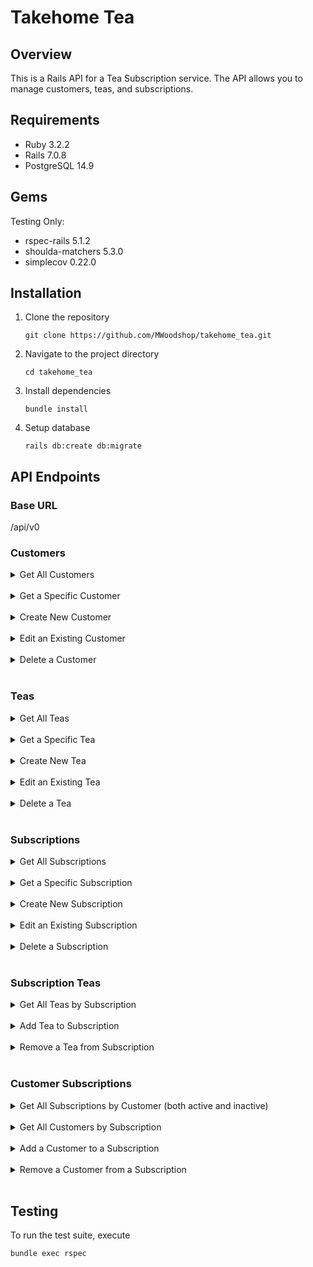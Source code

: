 # Takehome Tea

## Overview

This is a Rails API for a Tea Subscription service. The API allows you to manage customers, teas, and subscriptions.

## Requirements

* Ruby 3.2.2
* Rails 7.0.8
* PostgreSQL 14.9

## Gems

Testing Only:

* rspec-rails 5.1.2
* shoulda-matchers 5.3.0
* simplecov 0.22.0

## Installation

1. Clone the repository

   ```
   git clone https://github.com/MWoodshop/takehome_tea.git
   ```
2. Navigate to the project directory

   ```
   cd takehome_tea
   ```
3. Install dependencies

   ```
   bundle install
   ```
4. Setup database

   ```
   rails db:create db:migrate
   ```

## API Endpoints

### Base URL

/api/v0

### Customers

<details>
<summary>Get All Customers</summary>

URL: `/customers`
<br>
Method: `GET`
<br>
Response:

```json
[
    {
        "id": 1,
        "first_name": "John",
        "last_name": "Doe",
        "email": "joe@example.com",
        "address": "123 Main St, Anytown, OH, 12345",
        "created_at": "2023-10-31T20:30:34.889Z",
        "updated_at": "2023-10-31T20:30:34.889Z"
    },
    {
        "id": 2,
        "first_name": "Jane",
        "last_name": "Smith",
        "email": "jsmith@example.com",
        "address": "456 Main St, Howell, NJ, 07731",
        "created_at": "2023-10-31T20:30:34.890Z",
        "updated_at": "2023-10-31T20:30:34.890Z"
    }
]
```
<br>
</details>
<br>

<details>
<summary>Get a Specific Customer</summary>

URL: `/customers/:customer_id`
<br>
Method: `GET`
<br>
Response:

```json
{
    "id": 1,
    "first_name": "John",
    "last_name": "Doe",
    "email": "joe@example.com",
    "address": "123 Main St, Anytown, OH, 12345",
    "created_at": "2023-10-31T20:30:34.889Z",
    "updated_at": "2023-10-31T20:30:34.889Z"
}
```
<br>
</details>
<br>


<details>
<summary>Create New Customer</summary>

URL: `/customers`
<br>
Method: `POST`
<br>
Request:

```json
{
    "first_name": "Cameron",
    "last_name": "Diaz",
    "email": "cdiaz@hollywood.com",
    "address": "123 Hollywood Blvd., Hollywood, CA, 90210"
}
```
<br>

Response:

```json
{
    "id": 1,
    "first_name": "John",
    "last_name": "Doe",
    "email": "joe@example.com",
    "address": "123 Main St, Anytown, OH, 12345",
    "created_at": "2023-10-31T20:30:34.889Z",
    "updated_at": "2023-10-31T20:30:34.889Z"
}
```
<br>
</details>
<br>



<details>
<summary>Edit an Existing Customer</summary>

URL: `/customers/:customer_id`
<br>
Method: `PUT or PATCH`
<br>
Request:

```json
{
  "first_name": "NewerCameron"
}
```
<br>

Response:

```json
{
    "first_name": "NewerCameron",
    "id": 4,
    "last_name": "Diaz",
    "email": "cdiaz@hollywood.com",
    "address": "123 Hollywood Blvd., Hollywood, CA, 90210",
    "created_at": "2023-11-03T15:27:09.326Z",
    "updated_at": "2023-11-03T15:30:45.442Z"
}
```
<br>
</details>
<br>


<details>
<summary>Delete a Customer</summary>

URL: `/customers/:customer_id`
<br>
Method: `DELETE`
<br>
Response:

```json
{
    "message": "Customer removed successfully"
}
```
<br>
</details>
<br>


### Teas

<details>
<summary>Get All Teas</summary>

URL: `/teas`
<br>
Method: `GET`
<br>
Response:

```json
[
    {
        "id": 1,
        "title": "Green Tea",
        "description": "A tea made from unoxidized leaves.",
        "temperature": 80,
        "brewtime": 120,
        "created_at": "2023-10-31T20:30:34.881Z",
        "updated_at": "2023-10-31T20:30:34.881Z"
    },
    {
        "id": 2,
        "title": "Black Tea",
        "description": "Fully oxidized, black tea is the most popular type of tea.",
        "temperature": 100,
        "brewtime": 300,
        "created_at": "2023-10-31T20:30:34.882Z",
        "updated_at": "2023-10-31T20:30:34.882Z"
    }
]
```
<br>
</details>
<br>

<details>
<summary>Get a Specific Tea</summary>

URL: `/teas/:tea_id`
<br>
Method: `GET`
<br>
Response:

```json
{
    "id": 1,
    "title": "Green Tea",
    "description": "A tea made from unoxidized leaves.",
    "temperature": 80,
    "brewtime": 120,
    "created_at": "2023-10-31T20:30:34.881Z",
    "updated_at": "2023-10-31T20:30:34.881Z"
}
```
<br>
</details>
<br>


<details>
<summary>Create New Tea</summary>

URL: `/teas`
<br>
Method: `POST`
<br>
Request:

```json
{
    "title": "Blue Tea",
    "description": "Made with Star Wars Blue Milk!",
    "temperature": 90,
    "brewtime": 120
}
```
<br>

Response:

```json
{
    "id": 5,
    "title": "Blue Tea",
    "description": "Made with Star Wars Blue Milk!",
    "temperature": 90,
    "brewtime": 120,
    "created_at": "2023-11-03T15:39:55.263Z",
    "updated_at": "2023-11-03T15:39:55.263Z"
}
```
<br>
</details>
<br>



<details>
<summary>Edit an Existing Tea</summary>

URL: `/teas/:tea_id`
<br>
Method: `PUT or PATCH`
<br>
Request:

```json
{
  "title": "Newer Tea Title"
}
```
<br>

Response:

```json
{
    "title": "Newer Tea Title",
    "id": 1,
    "description": "A tea made from unoxidized leaves.",
    "temperature": 80,
    "brewtime": 120,
    "created_at": "2023-10-31T20:30:34.881Z",
    "updated_at": "2023-11-03T15:40:27.226Z"
}
```
<br>
</details>
<br>


<details>
<summary>Delete a Tea</summary>

URL: `/teas/:tea_id`
<br>
Method: `DELETE`
<br>
Response:

```json
{
    "message": "Tea removed successfully"
}
```
<br>
</details>
<br>

### Subscriptions

<details>
<summary>Get All Subscriptions</summary>

URL: `/subscriptions`
<br>
Method: `GET`
<br>
Response:

```json
[
    {
        "id": 2,
        "title": "Black Tea Subscription",
        "price": "12.5",
        "frequency": "weekly",
        "created_at": "2023-10-31T20:30:34.896Z",
        "updated_at": "2023-10-31T20:30:34.896Z"
    },
    {
        "id": 3,
        "title": "Green Tea Subscription",
        "price": "13.0",
        "frequency": "weekly",
        "created_at": "2023-10-31T20:30:34.897Z",
        "updated_at": "2023-10-31T20:30:34.897Z"
    }
]
```
<br>
</details>
<br>


<details>
<summary>Get a Specific Subscription</summary>

URL: `/subscriptions/:subscription_id`
<br>
Method: `GET`
<br>
Response:

```json
{
    "id": 1,
    "title": "Green Tea Subscription",
    "price": "16.0",
    "frequency": "monthly",
    "created_at": "2023-10-31T20:30:34.895Z",
    "updated_at": "2023-11-02T16:13:42.646Z"
}
```
<br>
</details>
<br>


<details>
<summary>Create New Subscription</summary>

URL: `/subscriptions`
<br>
Method: `POST`
<br>
Request:

```json
{
    "title": "New Test Subscription",
    "price": 15.00,
    "frequency": "monthly"
}
```
<br>

Response:

```json
{
    "id": 5,
    "title": "New Test Subscription",
    "price": "15.0",
    "frequency": "monthly",
    "created_at": "2023-11-03T15:42:42.431Z",
    "updated_at": "2023-11-03T15:42:42.431Z"
}
```
<br>
</details>
<br>



<details>
<summary>Edit an Existing Subscription</summary>

URL: `/subscriptions/:subscription_id`
<br>
Method: `PUT or PATCH`
<br>
Request:

```json
{
  "price": 16.00,
  "frequency": "monthly"
}
```
<br>

Response:

```json
{
    "price": "16.0",
    "frequency": "monthly",
    "id": 1,
    "title": "Green Tea Subscription",
    "created_at": "2023-10-31T20:30:34.895Z",
    "updated_at": "2023-11-02T16:13:42.646Z"
}
```
<br>
</details>
<br>


<details>
<summary>Delete a Subscription</summary>

URL: `/subscriptions/:subscription_id`
<br>
Method: `DELETE`
<br>
Response:

```json
{
    "message": "Subscription removed successfully"
}
```
<br>
</details>
<br>

### Subscription Teas

<details>
<summary>Get All Teas by Subscription</summary>

URL: `/subscriptions/:subscription_id/teas`
<br>
Method: `GET`
<br>
Response:

```json
[
    {
        "id": 2,
        "title": "Black Tea",
        "description": "Fully oxidized, black tea is the most popular type of tea.",
        "temperature": 100,
        "brewtime": 300,
        "created_at": "2023-10-31T20:30:34.882Z",
        "updated_at": "2023-10-31T20:30:34.882Z"
    },
    {
        "id": 3,
        "title": "Oolong Tea",
        "description": "Partially oxidized, Oolong has qualities of both green and black tea.",
        "temperature": 85,
        "brewtime": 240,
        "created_at": "2023-10-31T20:30:34.884Z",
        "updated_at": "2023-10-31T20:30:34.884Z"
    }
]
```
<br>
</details>
<br>


<details>
<summary>Add Tea to Subscription</summary>

URL: `/subscriptions/:subscription_id/teas/:tea_id`
<br>
Method: `POST`
<br>
Response:

```json
{
    "message": "Tea added to subscription successfully"
}
```
<br>
</details>
<br>


<details>
<summary>Remove a Tea from Subscription</summary>

URL: `/subscriptions/:subscription_id/teas/:tea_id`
<br>
Method: `DELETE`
<br>
Response:

```json
{
    "message": "Tea removed from subscription successfully"
}
```
<br>
</details>
<br>


### Customer Subscriptions

<details>
<summary>Get All Subscriptions by Customer (both active and inactive)</summary>

URL: `/customers_subscriptions/by_customer/:customer_id`
<br>
Method: `GET`
<br>
Response:

```json
[
    {
        "id": 1,
        "customer_id": 1,
        "subscription_id": 1,
        "created_at": "2023-10-31T20:30:34.938Z",
        "updated_at": "2023-10-31T20:30:34.938Z",
        "status": "active"
    },
    {
        "id": 2,
        "customer_id": 1,
        "subscription_id": 2,
        "created_at": "2023-10-31T20:30:34.941Z",
        "updated_at": "2023-10-31T20:30:34.941Z",
        "status": "active"
    },
    {
        "id": 3,
        "customer_id": 1,
        "subscription_id": 3,
        "created_at": "2023-10-31T20:30:34.943Z",
        "updated_at": "2023-10-31T20:30:34.943Z",
        "status": "active"
    },
    {
        "id": 4,
        "customer_id": 1,
        "subscription_id": 4,
        "created_at": "2023-10-31T20:30:34.945Z",
        "updated_at": "2023-11-01T20:40:41.259Z",
        "status": "inactive"
    }
]
```
<br>
</details>
<br>


<details>
<summary>Get All Customers by Subscription</summary>

URL: `/customers_subscriptions/by_subscription/:subscription_id`
<br>
Method: `GET`
<br>
Response:

```json
[
    {
        "id": 1,
        "customer_id": 1,
        "subscription_id": 1,
        "created_at": "2023-10-31T20:30:34.938Z",
        "updated_at": "2023-10-31T20:30:34.938Z",
        "status": "active"
    },
    {
        "id": 5,
        "customer_id": 2,
        "subscription_id": 1,
        "created_at": "2023-10-31T20:31:16.509Z",
        "updated_at": "2023-11-02T16:09:07.336Z",
        "status": "inactive"
    }
]
```
<br>
</details>
<br>


<details>
<summary>Add a Customer to a Subscription</summary>

URL: `/customers_subscriptions/:customer_id/:subscription_id`
<br>
Method: `POST`
<br>
Response:

```json
{
    "status": "active",
    "id": 5,
    "customer_id": 2,
    "subscription_id": 1,
    "created_at": "2023-10-31T20:31:16.509Z",
    "updated_at": "2023-11-03T15:52:28.782Z"
}
```
<br>
</details>
<br>


<details>
<summary>Remove a Customer from a Subscription</summary>

URL: `/customers_subscriptions/:customer_id/:subscription_id/cancel`
<br>
Method: `POST`
<br>
Response:

```json
{
    "message": "Subscription cancelled successfully"
}
```
<br>
</details>
<br>

## Testing

To run the test suite, execute

```
bundle exec rspec
```

